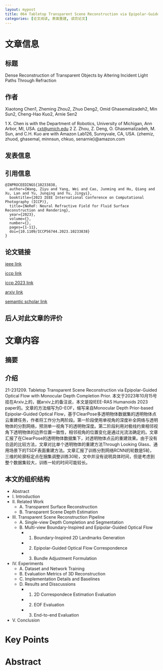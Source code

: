 ```yaml
---
layout: mypost
title: 064 Tabletop Transparent Scene Reconstruction via Epipolar-Guided Optical Flow with Monocular Depth Completion Prior
categories: [论文阅读, 表面重建, 读完论文]
---
```



# 文章信息

## 标题

Dense Reconstruction of Transparent Objects by Altering Incident Light Paths Through Refraction

## 作者

Xiaotong Chen1, Zheming Zhou2, Zhuo Deng2, Omid Ghasemalizadeh2, Min Sun2, Cheng-Hao Kuo2, Arnie Sen2

1 X. Chen is with the Department of Robotics, University of Michigan, Ann Arbor, MI, USA. cxt@umich.edu 2 Z. Zhou, Z. Deng, O. Ghasemalizadeh, M. Sun, and C.H. Kuo are with Amazon Lab126, Sunnyvale, CA, USA. {zhemiz, zhuod, ghasemal, minnsun, chkuo, senarnie}@amazon.com

## 发表信息



## 引用信息

```
@INPROCEEDINGS{10233838,
  author={Wang, Ziyu and Yang, Wei and Cao, Junming and Hu, Qiang and Xu, Lan and Yu, Junqing and Yu, Jingyi},
  booktitle={2023 IEEE International Conference on Computational Photography (ICCP)}, 
  title={NeReF: Neural Refractive Field for Fluid Surface Reconstruction and Rendering}, 
  year={2023},
  volume={},
  number={},
  pages={1-11},
  doi={10.1109/ICCP56744.2023.10233838}
}
```

## 论文链接

[ieee link](https://ieeexplore.ieee.org/abstract/document/10233838)

[iccp link](https://ieeexplore.ieee.org/xpl/conhome/10233258/proceeding)

[iccp 2023 link](https://www.computer.org/csdl/proceedings-article/iccp/2023/10233838/1Qao8fuqNJC)

[arxiv link](https://arxiv.org/abs/2203.04130)

[semantic scholar link](https://www.semanticscholar.org/paper/NeReF%3A-Neural-Refractive-Field-for-Fluid-Surface-Wang-Yang/fd2c0e45a95933cacc2a69c79ec1f74553d0cb39)

## 后人对此文章的评价


# 文章内容

## 摘要

> 

## 介绍

21-231209. Tabletop Transparent Scene Reconstruction via Epipolar-Guided Optical Flow with Monocular Depth Completion Prior. 本文于2023年10月15号挂在Arxiv上的，据arxiv上的备注说，本文是投IEEE-RAS Humanoids 2023 paper的。文章的方法缩写为D-EOF，缩写来自Monocular Depth Prior-based Epipolar-Guided Optical Flow，基于ClearPose多透明物体数据集的透明物体点云重建任务，作者将工作分为两阶段。第一阶段使用单视角的深度补全网络与透明物体的分割网络，预测单一视角下的透明物深度。第二阶段利用对极线约束相邻视角下透明物体的边界位置一致性，相邻视角的位置变化是通过光流法确定的。文章汇报了在ClearPose的透明物体数据集下，对透明物体点云的重建效果。由于没有合适的比较方法，文章对比单个透明物体的重建方法Through Looking Glass、通用场景下的TSDF表面重建方法。文章汇报了训练分割网络RCNN的轮数是5轮，三维的轮廓标定点在捆集调整训练30轮，文中并没有说明具体时间，但是考虑到整个数据集较大，训练一轮的时间可能较长。

## 本文的组织结构


- Abstract
- I. Introduction
- II. Related Work
  - A. Transparent Surface Reconstruction
  - B. Transparent Scene Depth Estimation
- III. Transparent Scene Reconstruction Pipeline
  - A. Single-view Depth Completion and Segmentation
  - B. Multi-view Boundary-Inspired and Epipolar-Guided Optical Flow
    - 1) Boundary-Inspired 2D Landmarks Generation
    - 2) Epipolar-Guided Optical Flow Correspondence
    - 3) Bundle Adjustment Formulation
- IV. Experiments
  - A. Dataset and Network Training
  - B. Evaluation Metrics of 3D Reconstruction
  - C. Implementation Details and Baselines
  - D. Results and Disscussions
    - 1) 2D Correspondece Estimation Evaluation
    - 2) EOF Evaluation
    - 3) End-to-end Evaluation
- V. Conclusion


# Key Points

# Abstract 

